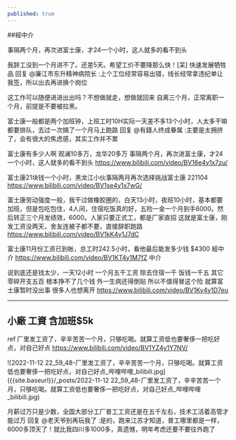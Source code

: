 ```yaml
---
published: true
---
```

##經中介

事隔两个月，再次进富士康，才24一个小时，这人就多的看不到头

我辞工没到一个月进不了。还差5天。希望工价不要降那么快！[呆]
快速发展牺牲品
回复 @廉江市东升精神病院长 :上个工位经常容易出错，线长经常拿违纪单让我签，所以出去再进换个岗位

这工作可以随便进进出出吗？不想做就走，想做就回来
自离三个月，正常离职一个月，前提是不要被拉黑。

富士康一般都是两个加班钟，上班工时10H实际一天差不多13个小时，人太多干嘛都要排队，去过一次搞了一个月马上跑路
回复 @有錢人终成眷属 :主要是太拥挤了，会有很大的焦虑感，其实工作并不累

富士康有多少人啊
观澜10多万，龙华20多万
  事隔两个月，再次进富士康，才24一个小时，这人就多的看不到头
  https://www.bilibili.com/video/BV16e4y1x7zu/
  
富士康21块钱一个小时，黑龙江小伙事隔两月再次选择挑战富士康 221104
  https://www.bilibili.com/video/BV1se4y1x7wG/
  
富士康劳动强度一般，我干过做橡胶圈的，白天13小时，夜班10小时，基本都要加班，但是包吃包住，4人间，住宿吃饭真的好，五险一金一个月到手6000。然后转正三个月发绩效，6000。人家只要正式工，都是厂家直招
  这就是富士康，刚发工资没两天，舍友连被子都不要，直接辞职跑路
  https://www.bilibili.com/video/BV1kK4y1J7dC
  
富士康11月份工资已到帐，总工时242.5小时，看他最后能发多少钱 $4300 經中介
https://www.bilibili.com/video/BV1KT4y1M7fZ
中介

  
说到底还是钱太少，一天12小时 一个月五千工资 除去住宿一千   饭钱一千五  其它零碎开支五百   根本挣不了几个钱 外一生病还得倒贴  所以不值得冒这个险  就算富士康暂时没出事  很多人也想离开
  https://www.bilibili.com/video/BV1Kv4y1D7eu
  
---

## 小廠 工資 含加班$5k

ref
厂里发工资了，辛辛苦苦一个月，只够吃喝。就算工资低也要奢侈一把吃好点，对自己好点
https://www.bilibili.com/video/BV1YZ4y1Y7NV/

![2022-11-12 22_59_48-厂里发工资了，辛辛苦苦一个月，只够吃喝。就算工资低也要奢侈一把吃好点，对自己好点_哔哩哔哩_bilibili.jpg]({{site.baseurl}}/_posts/2022-11-12 22_59_48-厂里发工资了，辛辛苦苦一个月，只够吃喝。就算工资低也要奢侈一把吃好点，对自己好点_哔哩哔哩_bilibili.jpg)


月薪过万只是少数，全国大部分工厂普工工资还是在五千左右，技术工活着高管才能过万
回复 @老天爷别再玩我了 :是的，跑来江苏才知道，普工哪里都是一样，6000多顶天了！就比我四川多1000多，真遗憾，明年考虑还要不要往外跑了

